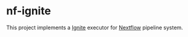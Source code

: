 # nf-ignite 

This project implements a [Ignite](https://ignite.apache.org/) executor for [Nextflow](https://github.com/nextflow-io/nextflow) pipeline system.



